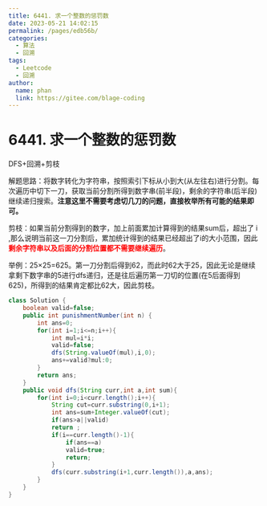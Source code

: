 ```yaml
---
title: 6441. 求一个整数的惩罚数
date: 2023-05-21 14:02:15
permalink: /pages/edb56b/
categories:
  - 算法
  - 回溯
tags:
  - Leetcode
  - 回溯
author: 
  name: phan
  link: https://gitee.com/blage-coding
---
```

# 6441. 求一个整数的惩罚数

DFS+回溯+剪枝

解题思路：将数字转化为字符串，按照索引下标从小到大(从左往右)进行分割。每次遍历中切下一刀，获取当前分割所得到数字串(前半段)，剩余的字符串(后半段)继续递归搜索。**注意这里不需要考虑切几刀的问题，直接枚举所有可能的结果即可。**

剪枝：如果当前分割得到的数字，加上前面累加计算得到的结果sum后，超出了 i ,那么说明当前这一刀分割后，累加统计得到的结果已经超出了i的大小范围，因此<font color="red">**剩余字符串以及后面的分割位置都不需要继续遍历**</font>。

举例：25×25=625。第一刀分割后得到62，而此时62大于25，因此无论是继续拿剩下数字串的5进行dfs递归，还是往后遍历第一刀切的位置(在5后面得到625)，所得到的结果肯定都比62大，因此剪枝。

```java
class Solution {
    boolean valid=false;
    public int punishmentNumber(int n) {
        int ans=0;
        for(int i=1;i<=n;i++){
            int mul=i*i;
            valid=false;
            dfs(String.valueOf(mul),i,0);
            ans+=valid?mul:0;
        }
        return ans;
    }
    public void dfs(String curr,int a,int sum){
        for(int i=0;i<curr.length();i++){
            String cut=curr.substring(0,i+1);
            int ans=sum+Integer.valueOf(cut);
            if(ans>a||valid)
            return ;
            if(i==curr.length()-1){
                if(ans==a)
                valid=true;
                return;
            }
            dfs(curr.substring(i+1,curr.length()),a,ans);
        }
    }
}
```

